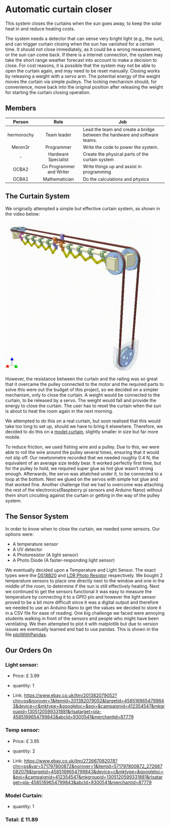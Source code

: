 # Automatic curtain closer

This system closes the curtains when the sun goes away, to keep the solar heat in and reduce heating costs.

The system needs a detector that can sense very bright light (e.g., the sun), and can trigger curtain closing when the sun has vanished for a certain time. It should not close immediately, as it could be a wrong measurement, or the sun can come back.
If there is a internet connection, the system may take the short range weather forecast into account to make a decision to close.
For cost reasons, it is possible that the system may not be able to open the curtain again, and may need to be reset manually.
Closing works by releasing a weight with a servo arm. The potential energy of the weight moves the curtain via simple pulleys.
The locking mechanism should, for convenience, move back into the original position after releasing the weight for starting the curtain closing operation.

## Members

| Person | Role | Job |
| :----: | :------: | ------ |
| hermonochy | Team leader | Lead the team and create a bridge between the hardware and software teams. |
| Meron3r | Programmer | Write the code to power the system. |
| - | Hardware Specialist | Create the physical parts of the curtain system |
| OCBA2 | Co Programmer and Writer | Write things up and assist in programming |
| OCBA1 | Mathematician | Do the calculations and physics |

## The Curtain System

We originally attempted a simple but effective curtain system, as shown in the video below:

![](data/Curtains.gif)

However, the resistance between the curtain and the railing was so great that it overcame the pulley connected to the motor and the required parts to solve this were out the budget of this project, so we decided on a simpler mechanism, only to close the curtain. 
A weight would be connected to the curtain, to be released by a servo. The weight would fall and provide the energy to close the curtain. The user has to reset the curtain when the sun is about to heat the room again in the next morning. 

We attempted to do this on a real curtain, but soon realised that this would take too long to set up, should we have to bring it elsewhere. Therefore, we decided to do this on a [model curtain](#model-curtain), slightly smaller in size but far more mobile.

To reduce friction, we used fishing wire and a pulley. Due to this, we were able to roll the wire around the pulley several times, ensuring that it would not slip off. Our newtonmetre recorded that we needed roughly 0.4 N, the equivalent of an average size teddy bear. It worked perfectly first time, but for the pulley to hold, we required super glue as hot glue wasn't strong enough. Afterwards, the servo was attatched under it, to be connected to a loop at the bottom. 
Next we glued on the servos with simple hot glue and that worked fine. Another challenge that we had to overcome was attaching the rest of the electronics(Raspberry pi sensors and Arduino Nano) without them short circuiting against the curtain or getting in the way of the pulley system. 

## The Sensor System

In order to know when to close the curtain, we needed some sensors. Our options were:

- A temperature sensor
- A UV detector
- A Photoresistor (A light sensor)
- A Photo Diode (A faster-responding light sensor)

We eventually decided upon a Temperature and Light Sensor. The exact types were the [DS18B20](#temp-sensor) and [LDR Photo Resistor](#light-sensor) respectively. We bought 2 temperature sensors to place one directly next to the window and one in the middle of the room, to determine if the sun is still effectively heating. Next we continued to get the sensors functional it was easy to measure the temperature by connecting it to a GPIO pin and however the light sensor proved to be a bit more difficult since it was a digital output and therefore we needed to use an Arduino Nano to get the values we decided to store it in a CSV file for ease of reading. One big challenge we faced were annoying students walking in front of the sensors and people who might have been ventilating. We then attempted to plot it with matplotlib but due to version issues we eventually learned and had to use pandas. This is shown in the file [plotWithPandas](TempLog/plotWithPandas.py). 



## Our Orders On

### Light sensor:

- Price: £ 3.99

- quantity: 1

- Link: https://www.ebay.co.uk/itm/201382079052?chn=ps&norover=1&itemid=201382079052&targetid=4585169654799843&device=c&mktype=&googleloc=&poi=&campaignid=412354547&mkgroupid=1305120599331881&rlsatarget=pla-4585169654799843&abcId=9300541&merchantid=87779

### Temp sensor:

- Price: £ 3.95

- quantity: 2

- Link: https://www.ebay.co.uk/itm/272667082078?chn=ps&var=571797800872&norover=1&itemid=571797800872_272667082078&targetid=4585169654799843&device=c&mktype=&googleloc=&poi=&campaignid=412354547&mkgroupid=1305120599331881&rlsatarget=pla-4585169654799843&abcId=9300541&merchantid=87779

### Model Curtain:

- quantity: 1

### Total: £ 11.89



